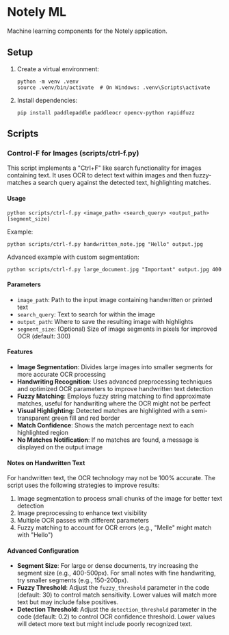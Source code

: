 # Notely ML

Machine learning components for the Notely application.

## Setup

1. Create a virtual environment:
   ```
   python -m venv .venv
   source .venv/bin/activate  # On Windows: .venv\Scripts\activate
   ```

2. Install dependencies:
   ```
   pip install paddlepaddle paddleocr opencv-python rapidfuzz
   ```

## Scripts

### Control-F for Images (scripts/ctrl-f.py)

This script implements a "Ctrl+F" like search functionality for images containing text. It uses OCR to detect text within images and then fuzzy-matches a search query against the detected text, highlighting matches.

#### Usage

```
python scripts/ctrl-f.py <image_path> <search_query> <output_path> [segment_size]
```

Example:
```
python scripts/ctrl-f.py handwritten_note.jpg "Hello" output.jpg
```

Advanced example with custom segmentation:
```
python scripts/ctrl-f.py large_document.jpg "Important" output.jpg 400
```

#### Parameters

- `image_path`: Path to the input image containing handwritten or printed text
- `search_query`: Text to search for within the image
- `output_path`: Where to save the resulting image with highlights
- `segment_size`: (Optional) Size of image segments in pixels for improved OCR (default: 300)

#### Features

- **Image Segmentation**: Divides large images into smaller segments for more accurate OCR processing
- **Handwriting Recognition**: Uses advanced preprocessing techniques and optimized OCR parameters to improve handwritten text detection
- **Fuzzy Matching**: Employs fuzzy string matching to find approximate matches, useful for handwriting where the OCR might not be perfect
- **Visual Highlighting**: Detected matches are highlighted with a semi-transparent green fill and red border
- **Match Confidence**: Shows the match percentage next to each highlighted region
- **No Matches Notification**: If no matches are found, a message is displayed on the output image

#### Notes on Handwritten Text

For handwritten text, the OCR technology may not be 100% accurate. The script uses the following strategies to improve results:

1. Image segmentation to process small chunks of the image for better text detection
2. Image preprocessing to enhance text visibility
3. Multiple OCR passes with different parameters
4. Fuzzy matching to account for OCR errors (e.g., "Melle" might match with "Hello")

#### Advanced Configuration

- **Segment Size**: For large or dense documents, try increasing the segment size (e.g., 400-500px). For small notes with fine handwriting, try smaller segments (e.g., 150-200px).
- **Fuzzy Threshold**: Adjust the `fuzzy_threshold` parameter in the code (default: 30) to control match sensitivity. Lower values will match more text but may include false positives.
- **Detection Threshold**: Adjust the `detection_threshold` parameter in the code (default: 0.2) to control OCR confidence threshold. Lower values will detect more text but might include poorly recognized text.